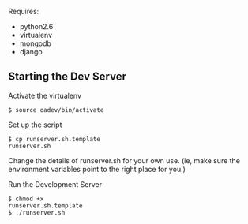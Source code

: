 Requires:
* python2.6
* virtualenv
* mongodb
* django


Starting the Dev Server
--------------------------
Activate the virtualenv
<code><pre>$ source oadev/bin/activate
</pre></code>

Set up the script
<code><pre>$ cp runserver.sh.template runserver.sh</pre></code>
Change the details of runserver.sh for your own use. 
(ie, make sure the environment variables point to the right place for you.)

Run the Development Server
<code><pre>$ chmod +x runserver.sh.template <br>$ ./runserver.sh</pre></code>

